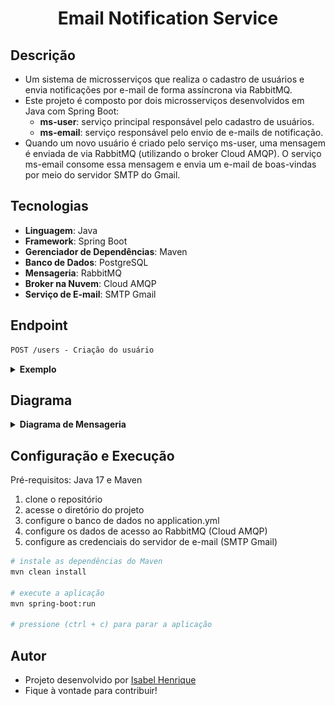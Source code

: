 <h1 align="center">
  Email Notification Service
</h1>

## Descrição

- Um sistema de microsserviços que realiza o cadastro de usuários e envia notificações por e-mail de forma assíncrona via RabbitMQ.
- Este projeto é composto por dois microsserviços desenvolvidos em Java com Spring Boot:
  - **ms-user**: serviço principal responsável pelo cadastro de usuários. 
  - **ms-email**: serviço responsável pelo envio de e-mails de notificação.
- Quando um novo usuário é criado pelo serviço ms-user, uma mensagem é enviada de via RabbitMQ (utilizando o broker Cloud AMQP). O serviço ms-email consome essa mensagem e envia um e-mail de boas-vindas por meio do servidor SMTP do Gmail.

## Tecnologias
- **Linguagem**: Java
- **Framework**: Spring Boot
- **Gerenciador de Dependências**: Maven
- **Banco de Dados**: PostgreSQL
- **Mensageria**: RabbitMQ
- **Broker na Nuvem**: Cloud AMQP
- **Serviço de E-mail**: SMTP Gmail

## Endpoint
```markdown
POST /users - Criação do usuário
```
<details>
    <summary><b>Exemplo</b></summary>
    <img src="assets/endpoint-exemplo.png" alt="Imagem do Endpoint">
</details>

## Diagrama
<details>
    <summary><b>Diagrama de Mensageria</b></summary>
    <img src="assets/diagrama-de-mensageria.png" alt="Diagrama de Mensageria">
</details>

## Configuração e Execução
Pré-requisitos: Java 17 e Maven

1. clone o repositório
2. acesse o diretório do projeto
3. configure o banco de dados no application.yml
4. configure os dados de acesso ao RabbitMQ (Cloud AMQP)
5. configure as credenciais do servidor de e-mail (SMTP Gmail)

```bash
# instale as dependências do Maven
mvn clean install

# execute a aplicação
mvn spring-boot:run

# pressione (ctrl + c) para parar a aplicação
```

## Autor

- Projeto desenvolvido por [Isabel Henrique](https://www.linkedin.com/in/isabel-henrique/)
- Fique à vontade para contribuir!